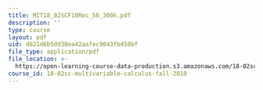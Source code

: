```yaml
---
title: MIT18_02SCF10Rec_56_300k.pdf
description: ''
type: course
layout: pdf
uid: d621d6b5dd30ea42aafec9043fb458bf
file_type: application/pdf
file_location: >-
  https://open-learning-course-data-production.s3.amazonaws.com/18-02sc-multivariable-calculus-fall-2010/d621d6b5dd30ea42aafec9043fb458bf_MIT18_02SCF10Rec_56_300k.pdf
course_id: 18-02sc-multivariable-calculus-fall-2010
---
```

